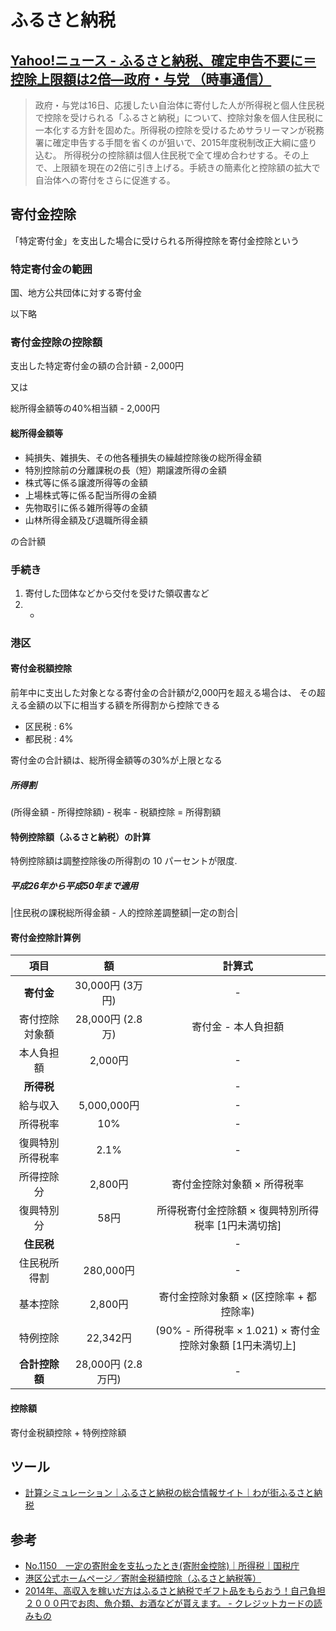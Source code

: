 # ふるさと納税

## [Yahoo!ニュース - ふるさと納税、確定申告不要に＝控除上限額は2倍―政府・与党 （時事通信）](http://headlines.yahoo.co.jp/hl?a=20141217-00000014-jij-pol)

> 政府・与党は16日、応援したい自治体に寄付した人が所得税と個人住民税で控除を受けられる「ふるさと納税」について、控除対象を個人住民税に一本化する方針を固めた。所得税の控除を受けるためサラリーマンが税務署に確定申告する手間を省くのが狙いで、2015年度税制改正大綱に盛り込む。
> 所得税分の控除額は個人住民税で全て埋め合わせする。その上で、上限額を現在の2倍に引き上げる。手続きの簡素化と控除額の拡大で自治体への寄付をさらに促進する。

## 寄付金控除

「特定寄付金」を支出した場合に受けられる所得控除を寄付金控除という

### 特定寄付金の範囲

国、地方公共団体に対する寄付金

以下略

### 寄付金控除の控除額

支出した特定寄付金の額の合計額 - 2,000円

又は

総所得金額等の40%相当額 - 2,000円

#### 総所得金額等

- 純損失、雑損失、その他各種損失の繰越控除後の総所得金額
- 特別控除前の分離課税の長（短）期譲渡所得の金額
- 株式等に係る譲渡所得等の金額
- 上場株式等に係る配当所得の金額
- 先物取引に係る雑所得等の金額
- 山林所得金額及び退職所得金額

の合計額

### 手続き

1. 寄付した団体などから交付を受けた領収書など
2. -

### 港区

#### 寄付金税額控除

前年中に支出した対象となる寄付金の合計額が2,000円を超える場合は、
その超える金額の以下に相当する額を所得割から控除できる

- 区民税 : 6%
- 都民税 : 4%

寄付金の合計額は、総所得金額等の30%が上限となる

##### 所得割

(所得金額 - 所得控除額) - 税率 - 税額控除 = 所得割額

#### 特例控除額（ふるさと納税）の計算

特例控除額は調整控除後の所得割の 10 パーセントが限度.

##### 平成26年から平成50年まで適用

|住民税の課税総所得金額 - 人的控除差調整額|一定の割合|

#### 寄付金控除計算例

|項目         |額               |計算式|
|:-:          |:-:               |:-:|
|**寄付金**   |30,000円 (3万円)  |-|
|寄付控除対象額|28,000円 (2.8万)  |寄付金 - 本人負担額|
|本人負担額    |2,000円          |-|
|**所得税**   |                 |-|
|給与収入      |5,000,000円      |-|
|所得税率      |10%              |-|
|復興特別所得税率|2.1%            |-|
|所得控除分    |2,800円          |寄付金控除対象額 × 所得税率|
|復興特別分    |58円             |所得税寄付金控除額 × 復興特別所得税率 [1円未満切捨]|
|**住民税**    |                |-|
|住民税所得割   |280,000円        |-|
|基本控除      |2,800円          |寄付金控除対象額 × (区控除率 + 都控除率)|
|特例控除      |22,342円         |(90% - 所得税率 × 1.021) × 寄付金控除対象額 [1円未満切上]|
|**合計控除額**| 28,000円 (2.8万円) |-|

#### 控除額

寄付金税額控除 + 特例控除額

## ツール

- [計算シミュレーション｜ふるさと納税の総合情報サイト｜わが街ふるさと納税](http://www.citydo.com/furusato/what/07.html)

## 参考

- [No.1150　一定の寄附金を支払ったとき(寄附金控除)｜所得税｜国税庁](https://www.nta.go.jp/taxanswer/shotoku/1150.htm)
- [港区公式ホームページ／寄附金税額控除（ふるさと納税等）](http://www.city.minato.tokyo.jp/kazei/kurashi/zekin/kifu/furusato.html)
- [2014年、高収入を稼いだ方はふるさと納税でギフト品をもらおう！自己負担２０００円でお肉、魚介類、お酒などが貰えます。 - クレジットカードの読みもの](http://cards.hateblo.jp/entry/furusato-nozei-lastchance/)
